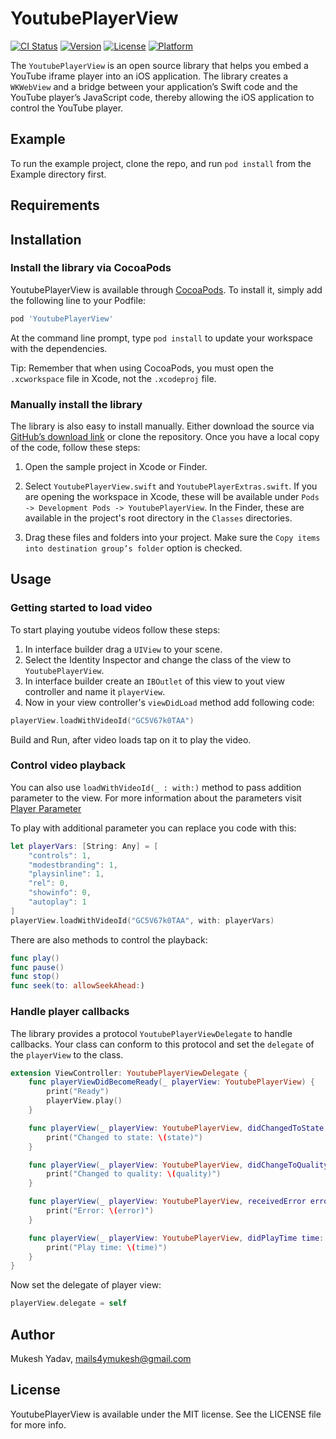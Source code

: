 # YoutubePlayerView

[![CI Status](https://img.shields.io/travis/mukeshydv/YoutubePlayerView.svg?style=flat)](https://travis-ci.org/mukeshydv/YoutubePlayerView)
[![Version](https://img.shields.io/cocoapods/v/YoutubePlayerView.svg?style=flat)](https://cocoapods.org/pods/YoutubePlayerView)
[![License](https://img.shields.io/cocoapods/l/YoutubePlayerView.svg?style=flat)](https://cocoapods.org/pods/YoutubePlayerView)
[![Platform](https://img.shields.io/cocoapods/p/YoutubePlayerView.svg?style=flat)](https://cocoapods.org/pods/YoutubePlayerView)

The `YoutubePlayerView` is an open source library that helps you embed a YouTube iframe player into an iOS application. The library creates a `WKWebView` and a bridge between your application’s Swift code and the YouTube player’s JavaScript code, thereby allowing the iOS application to control the YouTube player.

## Example

To run the example project, clone the repo, and run `pod install` from the Example directory first.

## Requirements

## Installation
### Install the library via CocoaPods

YoutubePlayerView is available through [CocoaPods](https://cocoapods.org). To install
it, simply add the following line to your Podfile:

```ruby
pod 'YoutubePlayerView'
```
At the command line prompt, type `pod install` to update your workspace with the dependencies.

Tip: Remember that when using CocoaPods, you must open the `.xcworkspace` file in Xcode, not the `.xcodeproj` file.

### Manually install the library

The library is also easy to install manually. Either download the source via [GitHub’s download link](https://github.com/mukeshydv/YoutubePlayerView) or clone the repository. Once you have a local copy of the code, follow these steps:

1. Open the sample project in Xcode or Finder.

2. Select `YoutubePlayerView.swift` and `YoutubePlayerExtras.swift`. If you are opening the workspace in Xcode, these will be available under `Pods -> Development Pods -> YoutubePlayerView`. In the Finder, these are available in the project's root directory in the `Classes` directories.

3. Drag these files and folders into your project. Make sure the `Copy items into destination group’s folder` option is checked.

## Usage

### Getting started to load video
To start playing youtube videos follow these steps:
1. In interface builder drag a `UIView` to your scene.
2. Select the Identity Inspector and change the class of the view to `YoutubePlayerView`.
3. In interface builder create an `IBOutlet` of this view to yout view controller and name it `playerView`.
4. Now in your view controller's `viewDidLoad` method add following code:
```swift
playerView.loadWithVideoId("GC5V67k0TAA")
```
Build and Run, after video loads tap on it to play the video.

### Control video playback
You can also use `loadWithVideoId(_ : with:)` method to pass addition parameter to the view. For more information about the parameters visit [Player Parameter](https://developers.google.com/youtube/player_parameters)

To play with additional parameter you can replace you code with this:
```swift
let playerVars: [String: Any] = [
    "controls": 1,
    "modestbranding": 1,
    "playsinline": 1,
    "rel": 0,
    "showinfo": 0,
    "autoplay": 1
]
playerView.loadWithVideoId("GC5V67k0TAA", with: playerVars)
```
There are also methods to control the playback:
```swift
func play()
func pause()
func stop()
func seek(to: allowSeekAhead:)
```
### Handle player callbacks
The library provides a protocol `YoutubePlayerViewDelegate` to handle callbacks.
Your class can conform to this protocol and set the `delegate` of the `playerView` to the class.
```swift
extension ViewController: YoutubePlayerViewDelegate {
    func playerViewDidBecomeReady(_ playerView: YoutubePlayerView) {
        print("Ready")
        playerView.play()
    }

    func playerView(_ playerView: YoutubePlayerView, didChangedToState state: YoutubePlayerState) {
        print("Changed to state: \(state)")
    }

    func playerView(_ playerView: YoutubePlayerView, didChangeToQuality quality: YoutubePlaybackQuality) {
        print("Changed to quality: \(quality)")
    }

    func playerView(_ playerView: YoutubePlayerView, receivedError error: Error) {
        print("Error: \(error)")
    }

    func playerView(_ playerView: YoutubePlayerView, didPlayTime time: Float) {
        print("Play time: \(time)")
    }
}
```

Now set the delegate of player view:
```swift
playerView.delegate = self
```

## Author

Mukesh Yadav, mails4ymukesh@gmail.com

## License

YoutubePlayerView is available under the MIT license. See the LICENSE file for more info.
